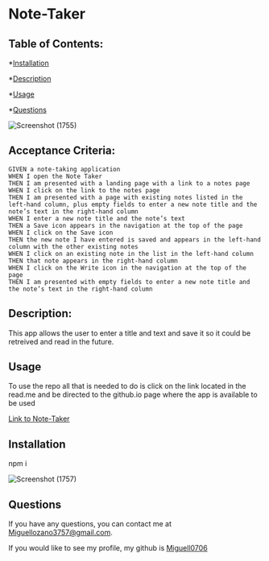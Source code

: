 # Note-Taker


## Table of Contents: 
*[Installation](#installation)

*[Description](#description)

*[Usage](#usage)

*[Questions](#questions)


![Screenshot (1755)](https://user-images.githubusercontent.com/82692900/126050908-52f9e83b-8054-4cc7-bd54-7587c966e1cd.png)


## Acceptance Criteria: 

```
GIVEN a note-taking application
WHEN I open the Note Taker
THEN I am presented with a landing page with a link to a notes page
WHEN I click on the link to the notes page
THEN I am presented with a page with existing notes listed in the left-hand column, plus empty fields to enter a new note title and the note’s text in the right-hand column
WHEN I enter a new note title and the note’s text
THEN a Save icon appears in the navigation at the top of the page
WHEN I click on the Save icon
THEN the new note I have entered is saved and appears in the left-hand column with the other existing notes
WHEN I click on an existing note in the list in the left-hand column
THEN that note appears in the right-hand column
WHEN I click on the Write icon in the navigation at the top of the page
THEN I am presented with empty fields to enter a new note title and the note’s text in the right-hand column

```
## Description: 
This app allows the user to enter a title and text and save it so it could be retreived and read in the future.



## Usage
To use the repo all that is needed to do is click on the link located in the read.me and be directed to the github.io page where the app is available to be used

[Link to Note-Taker](https://note-takermiguellozano.herokuapp.com/)

## Installation
npm i

![Screenshot (1757)](https://user-images.githubusercontent.com/82692900/126050937-3604483f-ca56-47ca-91af-154e74b8aaa9.png)

## Questions
If you have any questions, you can contact me at Miguellozano3757@gmail.com.

If you would like to see my profile, my github is [Miguell0706](https://github.com/Miguell0706)
